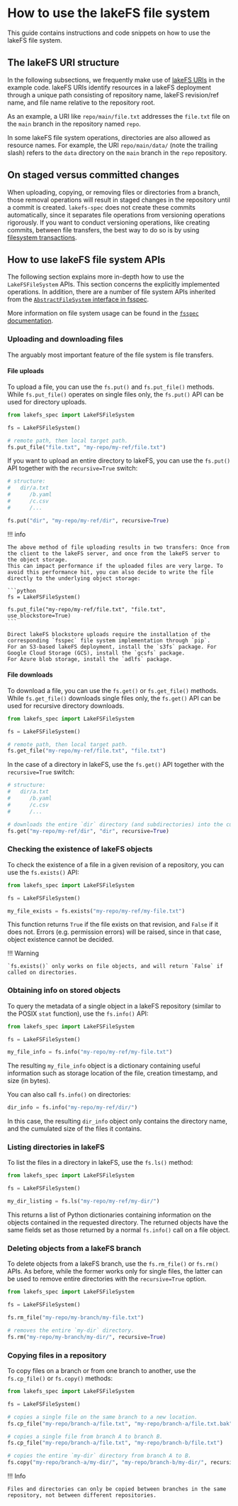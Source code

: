 # How to use the lakeFS file system

This guide contains instructions and code snippets on how to use the lakeFS file system.

## The lakeFS URI structure

In the following subsections, we frequently make use of [lakeFS URIs](https://docs.lakefs.io/understand/model.html#lakefs-protocol-uris) in the example code.
lakeFS URIs identify resources in a lakeFS deployment through a unique path consisting of repository name, lakeFS revision/ref name, and file name relative to the repository root.

As an example, a URI like `repo/main/file.txt` addresses the `file.txt` file on the `main` branch in the repository named `repo`.

In some lakeFS file system operations, directories are also allowed as resource names.
For example, the URI `repo/main/data/` (note the trailing slash) refers to the `data` directory on the `main` branch in the `repo` repository.

## On staged versus committed changes

When uploading, copying, or removing files or directories from a branch, those removal operations will result in staged changes in the repository until a commit is created.
`lakefs-spec` does not create these commits automatically, since it separates file operations from versioning operations rigorously.
If you want to conduct versioning operations, like creating commits, between file transfers, the best way to do so is by using [filesystem transactions](transactions.md).

## How to use lakeFS file system APIs

The following section explains more in-depth how to use the `LakeFSFileSystem` APIs.
This section concerns the explicitly implemented operations. In addition, there are a number of file system APIs inherited from the [`AbstractFileSystem` interface in fsspec](https://filesystem-spec.readthedocs.io/en/latest/api.html#fsspec.spec.AbstractFileSystem).

More information on file system usage can be found in the [`fsspec` documentation](https://filesystem-spec.readthedocs.io/en/latest/usage.html#use-a-file-system).

### Uploading and downloading files

The arguably most important feature of the file system is file transfers.

#### File uploads

To upload a file, you can use the `fs.put()` and `fs.put_file()` methods. 
While `fs.put_file()` operates on single files only, the `fs.put()` API can be used for directory uploads.

```python
from lakefs_spec import LakeFSFileSystem

fs = LakeFSFileSystem()

# remote path, then local target path.
fs.put_file("file.txt", "my-repo/my-ref/file.txt")
```

If you want to upload an entire directory to lakeFS, you can use the `fs.put()` API together with the `recursive=True` switch:

```python
# structure:
#   dir/a.txt
#      /b.yaml
#      /c.csv
#      /...

fs.put("dir", "my-repo/my-ref/dir", recursive=True)
```

!!! info

    The above method of file uploading results in two transfers: Once from the client to the lakeFS server, and once from the lakeFS server to the object storage.
    This can impact performance if the uploaded files are very large. To avoid this performance hit, you can also decide to write the file directly to the underlying object storage:

    ```python
    fs = LakeFSFileSystem()
    
    fs.put_file("my-repo/my-ref/file.txt", "file.txt", use_blockstore=True)
    ```

    Direct lakeFS blockstore uploads require the installation of the corresponding `fsspec` file system implementation through `pip`.
    For an S3-based lakeFS deployment, install the `s3fs` package. For Google Cloud Storage (GCS), install the `gcsfs` package.
    For Azure blob storage, install the `adlfs` package.

#### File downloads

To download a file, you can use the `fs.get()` or `fs.get_file()` methods.
While `fs.get_file()` downloads single files only, the `fs.get()` API can be used for recursive directory downloads.

```python
from lakefs_spec import LakeFSFileSystem

fs = LakeFSFileSystem()

# remote path, then local target path.
fs.get_file("my-repo/my-ref/file.txt", "file.txt")
```

In the case of a directory in lakeFS, use the `fs.get()` API together with the `recursive=True` switch:

```python
# structure:
#   dir/a.txt
#      /b.yaml
#      /c.csv
#      /...

# downloads the entire `dir` directory (and subdirectories) into the current directory.
fs.get("my-repo/my-ref/dir", "dir", recursive=True)
```

### Checking the existence of lakeFS objects

To check the existence of a file in a given revision of a repository, you can use the `fs.exists()` API:

```python
from lakefs_spec import LakeFSFileSystem

fs = LakeFSFileSystem()

my_file_exists = fs.exists("my-repo/my-ref/my-file.txt")
```

This function returns `True` if the file exists on that revision, and `False` if it does not. Errors (e.g. permission errors) will be raised, since in that case, object existence cannot be decided.

!!! Warning
    
    `fs.exists()` only works on file objects, and will return `False` if called on directories.

### Obtaining info on stored objects

To query the metadata of a single object in a lakeFS repository (similar to the POSIX `stat` function), use the `fs.info()` API:

```python
from lakefs_spec import LakeFSFileSystem

fs = LakeFSFileSystem()

my_file_info = fs.info("my-repo/my-ref/my-file.txt")
```

The resulting `my_file_info` object is a dictionary containing useful information such as storage location of the file, creation timestamp, and size (in bytes).

You can also call `fs.info()` on directories:

```python
dir_info = fs.info("my-repo/my-ref/dir/")
```

In this case, the resulting `dir_info` object only contains the directory name, and the cumulated size of the files it contains.

### Listing directories in lakeFS

To list the files in a directory in lakeFS, use the `fs.ls()` method:

```python
from lakefs_spec import LakeFSFileSystem

fs = LakeFSFileSystem()

my_dir_listing = fs.ls("my-repo/my-ref/my-dir/")
```

This returns a list of Python dictionaries containing information on the objects contained in the requested directory.
The returned objects have the same fields set as those returned by a normal `fs.info()` call on a file object.

### Deleting objects from a lakeFS branch

To delete objects from a lakeFS branch, use the `fs.rm_file()` or `fs.rm()` APIs. As before, while the former works only for single files, the latter can be used to remove entire directories with the `recursive=True` option.

```python
from lakefs_spec import LakeFSFileSystem

fs = LakeFSFileSystem()

fs.rm_file("my-repo/my-branch/my-file.txt")

# removes the entire `my-dir` directory.
fs.rm("my-repo/my-branch/my-dir/", recursive=True)
```

### Copying files in a repository

To copy files on a branch or from one branch to another, use the `fs.cp_file()` or `fs.copy()` methods:

```python
from lakefs_spec import LakeFSFileSystem

fs = LakeFSFileSystem()

# copies a single file on the same branch to a new location.
fs.cp_file("my-repo/branch-a/file.txt", "my-repo/branch-a/file.txt.bak")

# copies a single file from branch A to branch B.
fs.cp_file("my-repo/branch-a/file.txt", "my-repo/branch-b/file.txt")

# copies the entire `my-dir` directory from branch A to B.
fs.copy("my-repo/branch-a/my-dir/", "my-repo/branch-b/my-dir/", recursive=True)
```

!!! Info

    Files and directories can only be copied between branches in the same repository, not between different repositories.
